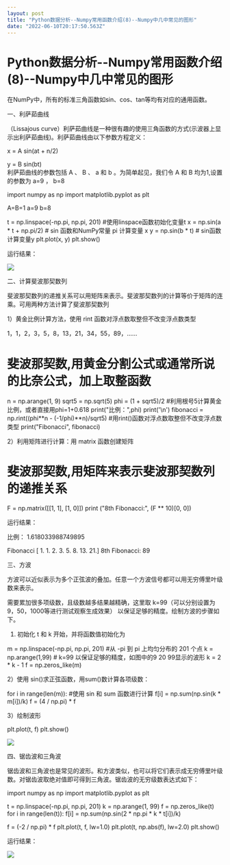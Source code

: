 ```yaml
---
layout: post
title: "Python数据分析--Numpy常用函数介绍(8)--Numpy中几中常见的图形"
date: "2022-06-10T20:17:50.563Z"
---
```

Python数据分析--Numpy常用函数介绍(8)--Numpy中几中常见的图形
=========================================

在NumPy中，所有的标准三角函数如sin、cos、tan等均有对应的通用函数。

一、利萨茹曲线

（Lissajous curve）利萨茹曲线是一种很有趣的使用三角函数的方式(示波器上显示出利萨茹曲线)。利萨茹曲线由以下参数方程定义：

x = A sin(at + n/2)

y = B sin(bt)  
利萨茹曲线的参数包括 A 、 B 、 a 和 b 。为简单起见，我们令 A 和 B 均为1,设置的参数为 a=9 ， b=8

import numpy as np
import matplotlib.pyplot as plt

A\=B=1
a\=9
b\=8

t \= np.linspace(-np.pi, np.pi, 201)  #使用linspace函数初始化变量t
x = np.sin(a \* t + np.pi/2)  # sin 函数和NumPy常量 pi 计算变量 x 
y = np.sin(b \* t)  # sin函数计算变量y
plt.plot(x, y)
plt.show()

运行结果：

![](https://img2022.cnblogs.com/blog/2826255/202206/2826255-20220610102147294-209078429.png)

二、计算斐波那契数列

斐波那契数列的递推关系可以用矩阵来表示。斐波那契数列的计算等价于矩阵的连乘。可用两种方法计算了斐波那契数列

1）黄金比例计算方法，使用 rint 函数对浮点数取整但不改变浮点数类型

1，1，2，3，5，8，13，21，34，55，89，……

#   斐波那契数,用黄金分割公式或通常所说的比奈公式，加上取整函数
n = np.arange(1, 9)
sqrt5 \= np.sqrt(5)
phi \= (1 + sqrt5)/2 #利用根号5计算黄金比例，或者直接用phi=1+0.618 
print("比例：",phi)
print('\\n')
fibonacci \= np.rint((phi\*\*n - (-1/phi)\*\*n)/sqrt5)  #用rint()函数对浮点数取整但不改变浮点数类型
print("Fibonacci", fibonacci)

2）利用矩阵进行计算：用 matrix 函数创建矩阵

# 斐波那契数,用矩阵来表示斐波那契数列的递推关系
F = np.matrix(\[\[1, 1\], \[1, 0\]\])
print ("8th Fibonacci:", (F \*\* 10)\[0, 0\])

运行结果：

比例： 1.618033988749895

Fibonacci \[ 1\.  1.  2.  3.  5.  8. 13. 21.\]
8th Fibonacci: 89

三、方波

方波可以近似表示为多个正弦波的叠加。任意一个方波信号都可以用无穷傅里叶级数来表示。

需要累加很多项级数，且级数越多结果越精确，这里取 k=99（可以分别设置为9，50，1000等进行测试观察生成效果） 以保证足够的精度。绘制方波的步骤如下。

1) 初始化 t 和 k 开始，并将函数值初始化为

m = np.linspace(-np.pi, np.pi, 201) #从 -pi 到 pi 上均匀分布的 201 个点
k = np.arange(1,99)   # k=99 以保证足够的精度，如图中的9 20 99显示的波形
k = 2 \* k - 1
f \= np.zeros\_like(m)

2）使用 sin()求正弦函数，用sum()数计算各项级数：

for i in range(len(m)):  #使用 sin 和 sum 函数进行计算
    f\[i\] = np.sum(np.sin(k \* m\[i\])/k)
f \= (4 / np.pi) \* f

3）绘制波形

plt.plot(t, f)
plt.show()

![](https://img2022.cnblogs.com/blog/2826255/202206/2826255-20220610150512907-2114333587.png)

四、锯齿波和三角波

锯齿波和三角波也是常见的波形。和方波类似，也可以将它们表示成无穷傅里叶级数。对锯齿波取绝对值即可得到三角波。锯齿波的无穷级数表达式如下：

import numpy as np
import matplotlib.pyplot as plt

t \= np.linspace(-np.pi, np.pi, 201)
k \= np.arange(1, 99)
f \= np.zeros\_like(t)
for i in range(len(t)):
    f\[i\] \= np.sum(np.sin(2 \* np.pi \* k \* t\[i\])/k)

f \= (-2 / np.pi) \* f
plt.plot(t, f, lw\=1.0)
plt.plot(t, np.abs(f), lw\=2.0)
plt.show()

运行结果：

![](https://img2022.cnblogs.com/blog/2826255/202206/2826255-20220610151352331-37828180.png)